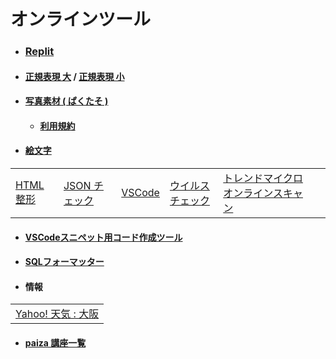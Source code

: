 # オンラインツール

- ### [Replit](https://replit.com/)
- #### [正規表現 大](https://regex101.com/) / [正規表現 小](https://php-regexp.a-zumi.net/preg_replace)
- #### [写真素材 ( ぱくたそ )](https://www.pakutaso.com/)
  - #### [利用規約](https://www.pakutaso.com/userpolicy.html)
- #### [絵文字](http://lightbox.on.coocan.jp/html/utf8tool.php)

|   |  |  |  |  |  |
| -- | -- | -- | -- | -- | -- | 
| [HTML整形](https://u670.com/pikamap/htmlseikei.php) | [JSON チェック](https://jsonlint.com/) | [VSCode](https://vscode.dev/) | [ウイルスチェック](https://www.virustotal.com/gui/home/upload) | [トレンドマイクロ オンラインスキャン](https://www.trendmicro.com/ja_jp/forHome/products/onlinescan.html) |

- #### [VSCodeスニペット用コード作成ツール](https://migi.me/vsc_snippet/)
- #### [SQLフォーマッター](https://atl2.net/webtool/sql%E3%83%95%E3%82%A9%E3%83%BC%E3%83%9E%E3%83%83%E3%82%BF%E3%83%BCfor-web/)

- #### 情報

|    |
| -- |
| [Yahoo! 天気 : 大阪](https://weather.yahoo.co.jp/weather/jp/27/6200.html) |

- #### [paiza 講座一覧](https://paiza.jp/works/courses)
